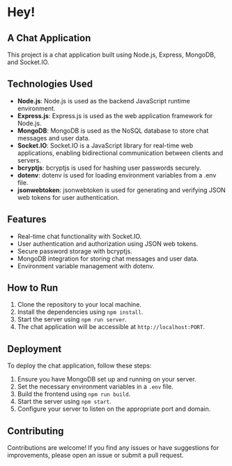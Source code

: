 

# Hey! 

##  A Chat Application

This project is a chat application built using Node.js, Express, MongoDB, and Socket.IO.

## Technologies Used

- **Node.js**: Node.js is used as the backend JavaScript runtime environment.
- **Express.js**: Express.js is used as the web application framework for Node.js.
- **MongoDB**: MongoDB is used as the NoSQL database to store chat messages and user data.
- **Socket.IO**: Socket.IO is a JavaScript library for real-time web applications, enabling bidirectional communication between clients and servers.
- **bcryptjs**: bcryptjs is used for hashing user passwords securely.
- **dotenv**: dotenv is used for loading environment variables from a .env file.
- **jsonwebtoken**: jsonwebtoken is used for generating and verifying JSON web tokens for user authentication.

## Features

- Real-time chat functionality with Socket.IO.
- User authentication and authorization using JSON web tokens.
- Secure password storage with bcryptjs.
- MongoDB integration for storing chat messages and user data.
- Environment variable management with dotenv.

## How to Run

1. Clone the repository to your local machine.
2. Install the dependencies using `npm install`.
3. Start the server using `npm run server`.
4. The chat application will be accessible at `http://localhost:PORT`.

## Deployment

To deploy the chat application, follow these steps:

1. Ensure you have MongoDB set up and running on your server.
2. Set the necessary environment variables in a `.env` file.
3. Build the frontend using `npm run build`.
4. Start the server using `npm start`.
5. Configure your server to listen on the appropriate port and domain.

## Contributing

Contributions are welcome! If you find any issues or have suggestions for improvements, please open an issue or submit a pull request.



